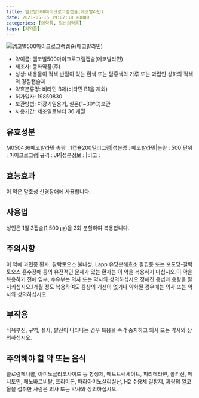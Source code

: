 ```yaml
---
title: 엠코발500마이크로그램캡슐(메코발라민)
date: 2021-05-15 19:07:18 +0800
categories: [의약품, 일반의약품]
tags: [의약품]
---
```

![엠코발500마이크로그램캡슐(메코발라민)](https://nedrug.mfds.go.kr/pbp/cmn/itemImageDownload/151335245510100001)

- 약이름: 엠코발500마이크로그램캡슐(메코발라민)
- 제조사: 동화약품(주)
- 성상: 내용물이 적색 반점이 있는 흰색 또는 담홍색의 가루 또는 과립인 상하의 적색의 경질캡슐제
- 약효분류명: 비타민 B제(비타민 B1을 제외)
- 허가일자: 19850830
- 보관방법: 차광기밀용기, 실온(1~30℃)보관
- 사용기간: 제조일로부터 36 개월
## 유효성분
M050436메코발라민
총량 : 1캡슐200밀리그램|성분명 : 메코발라민|분량 : 500|단위 : 마이크로그램|규격 : JP|성분정보 : |비고 :
## 효능효과
이 약은 말초성 신경장애에 사용합니다.
## 사용법
성인은 1일 3캡슐(1,500 ㎍)을 3회 분할하여 복용합니다.
## 주의사항
이 약에 과민증 환자, 갈락토오스 불내성, Lapp 유당분해효소 결핍증 또는 포도당-갈락토오스 흡수장애 등의 유전적인 문제가 있는 환자는 이 약을 복용하지 마십시오.이 약을 복용하기 전에 임부, 수유부는 의사 또는 약사와 상의하십시오.정해진 용법과 용량을 잘 지키십시오.1개월 정도 복용하여도 증상의 개선이 없거나 악화될 경우에는 의사 또는 약사와 상의하십시오.
## 부작용
식욕부진, 구역, 설사, 발진이 나타나는 경우 복용을 즉각 중지하고 의사 또는 약사와 상의하십시오.
## 주의해야 할 약 또는 음식
클로람페니콜, 아미노글리코사이드 등 항생제, 메토트렉세이트, 피리메타민, 콜키신, 페니토인, 페노바르비탈, 프리미돈, 파라아미노살리실산, H2 수용체 길항제, 과량의 알코올을 섭취한 사람은 의사 또는 약사와 상의하십시오.
